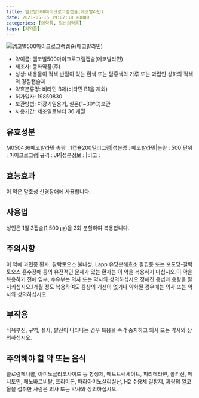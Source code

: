 ```yaml
---
title: 엠코발500마이크로그램캡슐(메코발라민)
date: 2021-05-15 19:07:18 +0800
categories: [의약품, 일반의약품]
tags: [의약품]
---
```

![엠코발500마이크로그램캡슐(메코발라민)](https://nedrug.mfds.go.kr/pbp/cmn/itemImageDownload/151335245510100001)

- 약이름: 엠코발500마이크로그램캡슐(메코발라민)
- 제조사: 동화약품(주)
- 성상: 내용물이 적색 반점이 있는 흰색 또는 담홍색의 가루 또는 과립인 상하의 적색의 경질캡슐제
- 약효분류명: 비타민 B제(비타민 B1을 제외)
- 허가일자: 19850830
- 보관방법: 차광기밀용기, 실온(1~30℃)보관
- 사용기간: 제조일로부터 36 개월
## 유효성분
M050436메코발라민
총량 : 1캡슐200밀리그램|성분명 : 메코발라민|분량 : 500|단위 : 마이크로그램|규격 : JP|성분정보 : |비고 :
## 효능효과
이 약은 말초성 신경장애에 사용합니다.
## 사용법
성인은 1일 3캡슐(1,500 ㎍)을 3회 분할하여 복용합니다.
## 주의사항
이 약에 과민증 환자, 갈락토오스 불내성, Lapp 유당분해효소 결핍증 또는 포도당-갈락토오스 흡수장애 등의 유전적인 문제가 있는 환자는 이 약을 복용하지 마십시오.이 약을 복용하기 전에 임부, 수유부는 의사 또는 약사와 상의하십시오.정해진 용법과 용량을 잘 지키십시오.1개월 정도 복용하여도 증상의 개선이 없거나 악화될 경우에는 의사 또는 약사와 상의하십시오.
## 부작용
식욕부진, 구역, 설사, 발진이 나타나는 경우 복용을 즉각 중지하고 의사 또는 약사와 상의하십시오.
## 주의해야 할 약 또는 음식
클로람페니콜, 아미노글리코사이드 등 항생제, 메토트렉세이트, 피리메타민, 콜키신, 페니토인, 페노바르비탈, 프리미돈, 파라아미노살리실산, H2 수용체 길항제, 과량의 알코올을 섭취한 사람은 의사 또는 약사와 상의하십시오.
